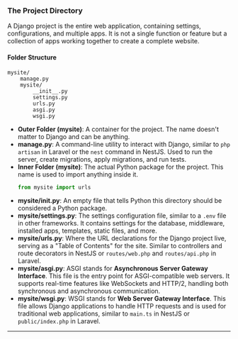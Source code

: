 
### The Project Directory 
A Django project is the entire web application, containing settings, configurations, and multiple apps. It is not a single function or feature but a collection of apps working together to create a complete website.

#### Folder Structure

```
mysite/
    manage.py
    mysite/
        __init__.py
        settings.py
        urls.py
        asgi.py
        wsgi.py
```

- **Outer Folder (mysite)**: A container for the project. The name doesn't matter to Django and can be anything.
- **manage.py**: A command-line utility to interact with Django, similar to `php artisan` in Laravel or the `nest` command in NestJS. Used to run the server, create migrations, apply migrations, and run tests.
- **Inner Folder (mysite)**: The actual Python package for the project. This name is used to import anything inside it.
    ```python
    from mysite import urls
    ```
- **mysite/__init__.py**: An empty file that tells Python this directory should be considered a Python package.
- **mysite/settings.py**: The settings configuration file, similar to a `.env` file in other frameworks. It contains settings for the database, middleware, installed apps, templates, static files, and more.
- **mysite/urls.py**: Where the URL declarations for the Django project live, serving as a "Table of Contents" for the site. Similar to controllers and route decorators in NestJS or `routes/web.php` and `routes/api.php` in Laravel.
- **mysite/asgi.py**: ASGI stands for **Asynchronous Server Gateway Interface**. This file is the entry point for ASGI-compatible web servers. It supports real-time features like WebSockets and HTTP/2, handling both synchronous and asynchronous communication.
- **mysite/wsgi.py**: WSGI stands for **Web Server Gateway Interface**. This file allows Django applications to handle HTTP requests and is used for traditional web applications, similar to `main.ts` in NestJS or `public/index.php` in Laravel.

---
